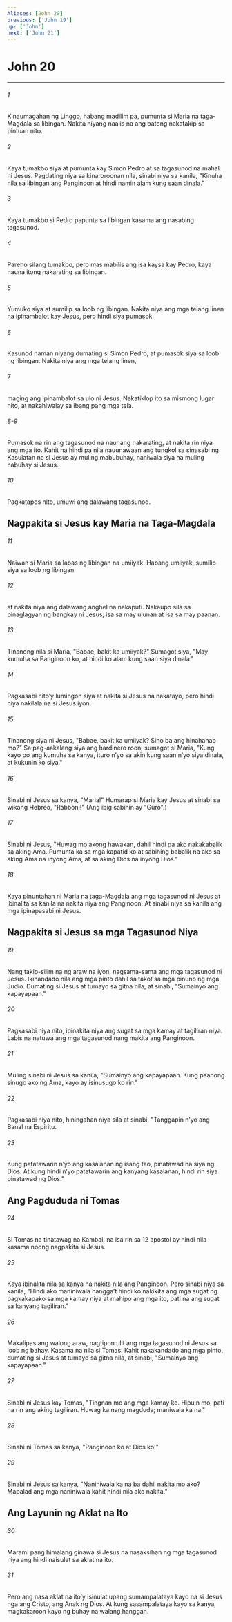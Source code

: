 ```yaml
---
Aliases: [John 20]
previous: ['John 19']
up: ['John']
next: ['John 21']
---
```

# John 20

***

###### 1
Kinaumagahan ng Linggo, habang madilim pa, pumunta si Maria na taga-Magdala sa libingan. Nakita niyang naalis na ang batong nakatakip sa pintuan nito. 

###### 2
Kaya tumakbo siya at pumunta kay Simon Pedro at sa tagasunod na mahal ni Jesus. Pagdating niya sa kinaroroonan nila, sinabi niya sa kanila, "Kinuha nila sa libingan ang Panginoon at hindi namin alam kung saan dinala." 

###### 3
Kaya tumakbo si Pedro papunta sa libingan kasama ang nasabing tagasunod. 

###### 4
Pareho silang tumakbo, pero mas mabilis ang isa kaysa kay Pedro, kaya nauna itong nakarating sa libingan. 

###### 5
Yumuko siya at sumilip sa loob ng libingan. Nakita niya ang mga telang linen na ipinambalot kay Jesus, pero hindi siya pumasok. 

###### 6
Kasunod naman niyang dumating si Simon Pedro, at pumasok siya sa loob ng libingan. Nakita niya ang mga telang linen, 

###### 7
maging ang ipinambalot sa ulo ni Jesus. Nakatiklop ito sa mismong lugar nito, at nakahiwalay sa ibang pang mga tela.

###### 8-9
Pumasok na rin ang tagasunod na naunang nakarating, at nakita rin niya ang mga ito. Kahit na hindi pa nila nauunawaan ang tungkol sa sinasabi ng Kasulatan na si Jesus ay muling mabubuhay, naniwala siya na muling nabuhay si Jesus. 

###### 10
Pagkatapos nito, umuwi ang dalawang tagasunod.

## Nagpakita si Jesus kay Maria na Taga-Magdala 

###### 11
Naiwan si Maria sa labas ng libingan na umiiyak. Habang umiiyak, sumilip siya sa loob ng libingan 

###### 12
at nakita niya ang dalawang anghel na nakaputi. Nakaupo sila sa pinaglagyan ng bangkay ni Jesus, isa sa may ulunan at isa sa may paanan. 

###### 13
Tinanong nila si Maria, "Babae, bakit ka umiiyak?" Sumagot siya, "May kumuha sa Panginoon ko, at hindi ko alam kung saan siya dinala." 

###### 14
Pagkasabi nitoʼy lumingon siya at nakita si Jesus na nakatayo, pero hindi niya nakilala na si Jesus iyon. 

###### 15
Tinanong siya ni Jesus, "Babae, bakit ka umiiyak? Sino ba ang hinahanap mo?" Sa pag-aakalang siya ang hardinero roon, sumagot si Maria, "Kung kayo po ang kumuha sa kanya, ituro nʼyo sa akin kung saan nʼyo siya dinala, at kukunin ko siya." 

###### 16
Sinabi ni Jesus sa kanya, "Maria!" Humarap si Maria kay Jesus at sinabi sa wikang Hebreo, "Rabboni!" (Ang ibig sabihin ay "Guro".) 

###### 17
Sinabi ni Jesus, "Huwag mo akong hawakan, dahil hindi pa ako nakakabalik sa aking Ama. Pumunta ka sa mga kapatid ko at sabihing babalik na ako sa aking Ama na inyong Ama, at sa aking Dios na inyong Dios." 

###### 18
Kaya pinuntahan ni Maria na taga-Magdala ang mga tagasunod ni Jesus at ibinalita sa kanila na nakita niya ang Panginoon. At sinabi niya sa kanila ang mga ipinapasabi ni Jesus.

## Nagpakita si Jesus sa mga Tagasunod Niya 

###### 19
Nang takip-silim na ng araw na iyon, nagsama-sama ang mga tagasunod ni Jesus. Ikinandado nila ang mga pinto dahil sa takot sa mga pinuno ng mga Judio. Dumating si Jesus at tumayo sa gitna nila, at sinabi, "Sumainyo ang kapayapaan." 

###### 20
Pagkasabi niya nito, ipinakita niya ang sugat sa mga kamay at tagiliran niya. Labis na natuwa ang mga tagasunod nang makita ang Panginoon. 

###### 21
Muling sinabi ni Jesus sa kanila, "Sumainyo ang kapayapaan. Kung paanong sinugo ako ng Ama, kayo ay isinusugo ko rin." 

###### 22
Pagkasabi niya nito, hiningahan niya sila at sinabi, "Tanggapin nʼyo ang Banal na Espiritu. 

###### 23
Kung patatawarin nʼyo ang kasalanan ng isang tao, pinatawad na siya ng Dios. At kung hindi nʼyo patatawarin ang kanyang kasalanan, hindi rin siya pinatawad ng Dios." 

## Ang Pagdududa ni Tomas 

###### 24
Si Tomas na tinatawag na Kambal, na isa rin sa 12 apostol ay hindi nila kasama noong nagpakita si Jesus. 

###### 25
Kaya ibinalita nila sa kanya na nakita nila ang Panginoon. Pero sinabi niya sa kanila, "Hindi ako maniniwala hanggaʼt hindi ko nakikita ang mga sugat ng pagkakapako sa mga kamay niya at mahipo ang mga ito, pati na ang sugat sa kanyang tagiliran." 

###### 26
Makalipas ang walong araw, nagtipon ulit ang mga tagasunod ni Jesus sa loob ng bahay. Kasama na nila si Tomas. Kahit nakakandado ang mga pinto, dumating si Jesus at tumayo sa gitna nila, at sinabi, "Sumainyo ang kapayapaan." 

###### 27
Sinabi ni Jesus kay Tomas, "Tingnan mo ang mga kamay ko. Hipuin mo, pati na rin ang aking tagiliran. Huwag ka nang magduda; maniwala ka na." 

###### 28
Sinabi ni Tomas sa kanya, "Panginoon ko at Dios ko!" 

###### 29
Sinabi ni Jesus sa kanya, "Naniniwala ka na ba dahil nakita mo ako? Mapalad ang mga naniniwala kahit hindi nila ako nakita." 

## Ang Layunin ng Aklat na Ito 

###### 30
Marami pang himalang ginawa si Jesus na nasaksihan ng mga tagasunod niya ang hindi naisulat sa aklat na ito. 

###### 31
Pero ang nasa aklat na itoʼy isinulat upang sumampalataya kayo na si Jesus nga ang Cristo, ang Anak ng Dios. At kung sasampalataya kayo sa kanya, magkakaroon kayo ng buhay na walang hanggan.
